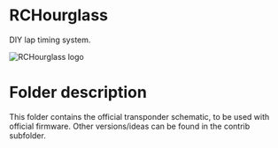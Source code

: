 # RCHourglassDIY lap timing system. ![RCHourglass logo](images/RCHourglassLogoNewBig.png "RCHourglass logo")# Folder descriptionThis folder contains the official transponder schematic, to be used with official firmware. Other versions/ideas can be found in the contrib subfolder.